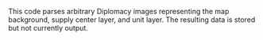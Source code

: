 This code parses arbitrary Diplomacy images representing the map background, supply center layer, and unit layer. The resulting data is stored but not currently output.

